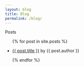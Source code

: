 ```yaml
---
layout: blog
title: Blog
permalink: /blog/
---
```

<div id="blog" class="container">
  <div class="post-list-header">
  Posts
  </div>
  <ul class="post-list">
    {% for post in site.posts %}
      <li>
        <div class="post-item">
          <p>
            <a href="{{ post.url }}">{{ post.title }}</a>
            by <span>{{ post.author }}</span>
          </p>
        </div>
      </li>
    {% endfor %}
  </ul>
</div>

